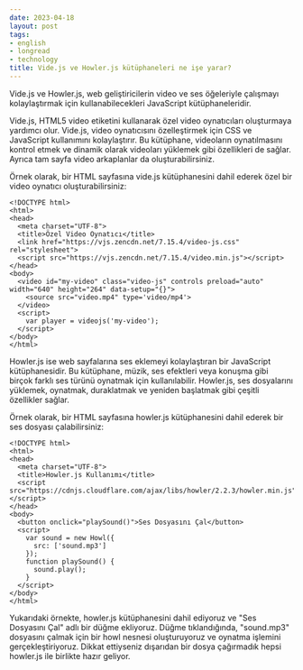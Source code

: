 ```yaml
---
date: 2023-04-18
layout: post
tags:
- english
- longread
- technology
title: Vide.js ve Howler.js kütüphaneleri ne işe yarar?
---
```


Vide.js ve Howler.js, web geliştiricilerin video ve ses öğeleriyle çalışmayı kolaylaştırmak için kullanabilecekleri JavaScript kütüphaneleridir.

Vide.js, HTML5 video etiketini kullanarak özel video oynatıcıları oluşturmaya yardımcı olur. Vide.js, video oynatıcısını özelleştirmek için CSS ve JavaScript kullanımını kolaylaştırır. Bu kütüphane, videoların oynatılmasını kontrol etmek ve dinamik olarak videoları yüklemek gibi özellikleri de sağlar. Ayrıca tam sayfa video arkaplanlar da oluşturabilirsiniz.

Örnek olarak, bir HTML sayfasına vide.js kütüphanesini dahil ederek özel bir video oynatıcı oluşturabilirsiniz:

```
<!DOCTYPE html>
<html>
<head>
  <meta charset="UTF-8">
  <title>Özel Video Oynatıcı</title>
  <link href="https://vjs.zencdn.net/7.15.4/video-js.css" rel="stylesheet">
  <script src="https://vjs.zencdn.net/7.15.4/video.min.js"></script>
</head>
<body>
  <video id="my-video" class="video-js" controls preload="auto" width="640" height="264" data-setup="{}">
    <source src="video.mp4" type='video/mp4'>
  </video>
  <script>
    var player = videojs('my-video');
  </script>
</body>
</html>
```

Howler.js ise web sayfalarına ses eklemeyi kolaylaştıran bir JavaScript kütüphanesidir. Bu kütüphane, müzik, ses efektleri veya konuşma gibi birçok farklı ses türünü oynatmak için kullanılabilir. Howler.js, ses dosyalarını yüklemek, oynatmak, duraklatmak ve yeniden başlatmak gibi çeşitli özellikler sağlar.

Örnek olarak, bir HTML sayfasına howler.js kütüphanesini dahil ederek bir ses dosyası çalabilirsiniz:

```
<!DOCTYPE html>
<html>
<head>
  <meta charset="UTF-8">
  <title>Howler.js Kullanımı</title>
  <script src="https://cdnjs.cloudflare.com/ajax/libs/howler/2.2.3/howler.min.js"></script>
</head>
<body>
  <button onclick="playSound()">Ses Dosyasını Çal</button>
  <script>
    var sound = new Howl({
      src: ['sound.mp3']
    });
    function playSound() {
      sound.play();
    }
  </script>
</body>
</html>
```

Yukarıdaki örnekte, howler.js kütüphanesini dahil ediyoruz ve "Ses Dosyasını Çal" adlı bir düğme ekliyoruz. Düğme tıklandığında, "sound.mp3" dosyasını çalmak için bir howl nesnesi oluşturuyoruz ve oynatma işlemini gerçekleştiriyoruz. Dikkat ettiyseniz dışarıdan bir dosya çağırmadık hepsi howler.js ile birlikte hazır geliyor.
